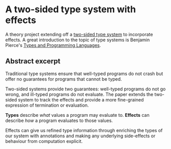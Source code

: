# A two-sided type system with effects

A theory project extending off a [two-sided type system](https://arxiv.org/abs/2307.06928) to incorporate effects. A great introduction to the topic of type systems is Benjamin Pierce's [Types and Programming Languages](https://mitpress.mit.edu/9780262162098/types-and-programming-languages/).

## Abstract excerpt

Traditional type systems ensure that well-typed programs do not crash but offer no guarantees for programs that cannot be typed.

Two-sided systems provide two guarantees: well-typed programs do not go wrong, and ill-typed programs do not evaluate. The paper extends the two-sided system to track the effects and provide a more fine-grained expression of termination or evaluation.

**Types** describe _what_ values a program may evaluate to. **Effects** can describe _how_ a program evaluates to those values.

Effects can give us refined type information through enriching the types of our system with annotations and making any underlying side-effects or behaviour from computation explicit.

